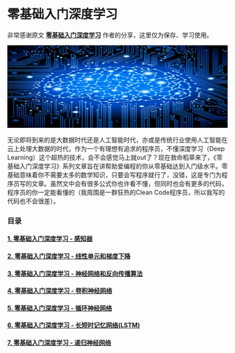 # 零基础入门深度学习

非常感谢原文 **[零基础入门深度学习](https://www.zybuluo.com/hanbingtao/note/433855)** 作者的分享，这里仅为保存、学习使用。

![cmd-markdown-logo](images/fengmian.jpg)

无论即将到来的是大数据时代还是人工智能时代，亦或是传统行业使用人工智能在云上处理大数据的时代，作为一个有理想有追求的程序员，不懂深度学习（Deep Learning）这个超热的技术，会不会感觉马上就out了？现在救命稻草来了，《零基础入门深度学习》系列文章旨在讲帮助爱编程的你从零基础达到入门级水平。零基础意味着你不需要太多的数学知识，只要会写程序就行了，没错，这是专门为程序员写的文章。虽然文中会有很多公式你也许看不懂，但同时也会有更多的代码，程序员的你一定能看懂的（我周围是一群狂热的Clean Code程序员，所以我写的代码也不会很差）。

### 目录

#### [1. 零基础入门深度学习 - 感知器](https://github.com/OsForChaoJia/deeplearning-start/blob/master/1.%20%E6%84%9F%E7%9F%A5%E5%99%A8.md)
#### [2. 零基础入门深度学习 - 线性单元和梯度下降](https://github.com/OsForChaoJia/deeplearning-start/blob/master/1.%20%E6%84%9F%E7%9F%A5%E5%99%A8.md)
#### [3. 零基础入门深度学习 - 神经网络和反向传播算法 ](https://github.com/OsForChaoJia/deeplearning-start/blob/master/1.%20%E6%84%9F%E7%9F%A5%E5%99%A8.md)
#### [4. 零基础入门深度学习 - 卷积神经网络 ](https://github.com/OsForChaoJia/deeplearning-start/blob/master/1.%20%E6%84%9F%E7%9F%A5%E5%99%A8.md)
#### [5. 零基础入门深度学习 - 循环神经网络 ](https://github.com/OsForChaoJia/deeplearning-start/blob/master/1.%20%E6%84%9F%E7%9F%A5%E5%99%A8.md)
#### [6. 零基础入门深度学习 - 长短时记忆网络(LSTM) ](https://github.com/OsForChaoJia/deeplearning-start/blob/master/1.%20%E6%84%9F%E7%9F%A5%E5%99%A8.md)
#### [7. 零基础入门深度学习 - 递归神经网络](https://github.com/OsForChaoJia/deeplearning-start/blob/master/1.%20%E6%84%9F%E7%9F%A5%E5%99%A8.md)

